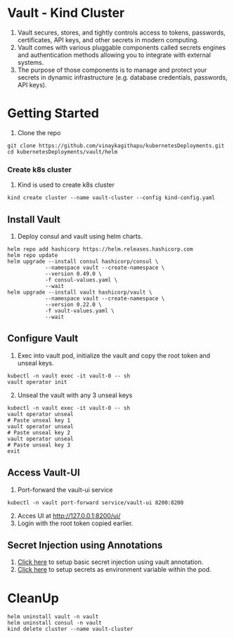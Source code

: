 # Vault - Kind Cluster
1. Vault secures, stores, and tightly controls access to tokens, passwords, certificates, API keys, and other secrets in modern computing.
2. Vault comes with various pluggable components called secrets engines and authentication methods allowing you to integrate with external systems.
3. The purpose of those components is to manage and protect your secrets in dynamic infrastructure (e.g. database credentials, passwords, API keys).

# Getting Started
1. Clone the repo
```shell
git clone https://github.com/vinaykagithapu/kubernetesDeployments.git
cd kubernetesDeployments/vault/helm
```

### Create k8s cluster
1. Kind is used to create k8s cluster
```shell
kind create cluster --name vault-cluster --config kind-config.yaml
```

## Install Vault
1. Deploy consul and vault using helm charts.
```shell
helm repo add hashicorp https://helm.releases.hashicorp.com
helm repo update
helm upgrade --install consul hashicorp/consul \
            --namespace vault --create-namespace \
            --version 0.49.0 \
            -f consul-values.yaml \
            --wait
helm upgrade --install vault hashicorp/vault \
            --namespace vault --create-namespace \
            --version 0.22.0 \
            -f vault-values.yaml \
            --wait
```

## Configure Vault
1. Exec into vault pod, initialize the vault and copy the root token and unseal keys.
```shell
kubectl -n vault exec -it vault-0 -- sh
vault operator init 
```
2. Unseal the vault with any 3 unseal keys
```shell
kubectl -n vault exec -it vault-0 -- sh
vault operator unseal
# Paste unseal key 1
vault operator unseal
# Paste unseal key 2
vault operator unseal
# Paste unseal key 3 
exit
```

## Access Vault-UI
1. Port-forward the  vault-ui service
```shell
kubectl -n vault port-forward service/vault-ui 8200:8200
```
2. Acces UI at http://127.0.0.1:8200/ui/
3. Login with the root token copied earlier.

## Secret Injection using Annotations
1. [Click here](../example-apps/basic-secret/README.md) to setup basic secret injection using vault annotation.
2. [Click here](../example-apps/secrets-as-env/README.md) to setup secrets as environment variable within the pod.
# CleanUp
```shell
helm uninstall vault -n vault
helm uninstall consul -n vault
kind delete cluster --name vault-cluster
```